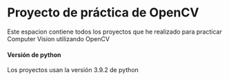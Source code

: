 # Proyecto de práctica de OpenCV
Este espacion contiene todos los proyectos que he realizado para practicar Computer Vision utilizando OpenCV
#### Versión de python ####
Los proyectos usan la versión 3.9.2 de python



